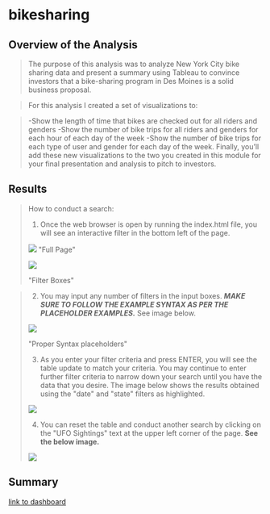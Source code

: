 # bikesharing

## Overview of the Analysis
>The purpose of this analysis was to analyze New York City bike sharing data and present a summary using Tableau to convince investors that a bike-sharing program in Des Moines is a solid business proposal.

>For this analysis I created a set of visualizations to:

>-Show the length of time that bikes are checked out for all riders and genders
>-Show the number of bike trips for all riders and genders for each hour of each day of the week
>-Show the number of bike trips for each type of user and gender for each day of the week.
>Finally, you’ll add these new visualizations to the two you created in this module for your final presentation and analysis to pitch to investors.

## Results
>How to conduct a search:
>1. Once the web browser is open by running the index.html file, you will see an interactive filter in the bottom left of the page.
>
  > ![](static/images/full_page.png)
  > "Full Page"
>
  > ![](static/images/filter_image.png)
>
  > "Filter Boxes"

>2. You may input any number of filters in the input boxes. ***MAKE SURE TO FOLLOW THE EXAMPLE SYNTAX AS PER THE PLACEHOLDER EXAMPLES.*** See image below.
>
  > ![](static/images/syntax_image.png)
>
  > "Proper Syntax placeholders"
>
>3. As you enter your filter criteria and press ENTER, you will see the table update to match your criteria. You may continue to enter further filter criteria to narrow down your search until you have the data that you desire. The image below shows the results obtained using the "date" and "state" filters as highlighted. 
>
  > ![](static/images/filtered_results.png)
>
>4. You can reset the table and conduct another search by clicking on the "UFO Sightings" text at the upper left corner of the page. **See the below image.**
>
  > ![](static/images/refresh_link.png)

## Summary
[link to dashboard](https://public.tableau.com/profile/jeff3975#!/vizhome/JSischo_CitiBike_Challenge/CheckoutTimesforUsers "link to dashboard")
